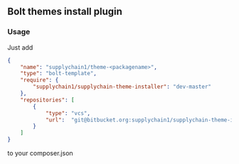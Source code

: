 ## Bolt themes install plugin
### Usage
Just add
```json
{    
    "name": "supplychain1/theme-<packagename>",
    "type": "bolt-template",
    "require": {
        "supplychain1/supplychain-theme-installer": "dev-master"
    },
    "repositories": [
        {
            "type": "vcs",
            "url":  "git@bitbucket.org:supplychain1/supplychain-theme-installer.git"
        }
    ]
}
```
to your composer.json